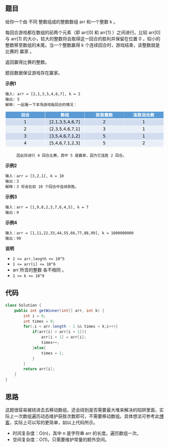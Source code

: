 ## 题目
给你一个由 不同 整数组成的整数数组 arr 和一个整数 k 。

每回合游戏都在数组的前两个元素（即 arr[0] 和 arr[1] ）之间进行。比较 arr[0] 与 arr[1] 的大小，较大的整数将会取得这一回合的胜利并保留在位置 0 ，较小的整数移至数组的末尾。当一个整数赢得 k 个连续回合时，游戏结束，该整数就是比赛的 赢家 。

返回赢得比赛的整数。

题目数据保证游戏存在赢家。

**示例1**
```
输入: arr = [2,1,3,5,4,6,7], k = 2
输出: 5
解释: 一起看一下本场游戏每回合的情况：
```
![](static/1535_1.png)
```
     因此将进行 4 回合比赛，其中 5 是赢家，因为它连胜 2 回合。
```

**示例2**
```
输入：arr = [3,2,1], k = 10
输出：3
解释：3 将会在前 10 个回合中连续获胜。
```

**示例3**
```
输入：arr = [1,9,8,2,3,7,6,4,5], k = 7
输出：9
```

**示例4**
```
输入：arr = [1,11,22,33,44,55,66,77,88,99], k = 1000000000
输出：99
```

**说明**
* `2 <= arr.length <= 10^5`
* `1 <= arr[i] <= 10^6`
* arr 所含的整数 各不相同 。
* `1 <= k <= 10^9`

## 代码
```JAVA
class Solution {
    public int getWinner(int[] arr, int k) {
        int i = 0;
        int times = 0;
        for(;i < arr.length - 1 && times < k;i++){
            if(arr[i] > arr[i + 1]){
                arr[i + 1] = arr[i];
                times++;
            }else{
                times = 1;
            }
        }
        return arr[i];
    }
}
```

## 思路

这题很容易被绕进去去移动数组，还会绕到是否需要最大堆来解决的陷阱里面，实际上一次数组遍历动态维护获胜次数即可，不需要移动数组。具体想法可参考此[博客](https://leetcode-cn.com/problems/find-the-winner-of-an-array-game/solution/zhao-chu-shu-zu-you-xi-de-ying-jia-by-leetcode-sol/)，实际上可以写的更简单，如以上代码所示。

* 时间复杂度：O(n)，其中 n 是字符串 arr 的长度。遍历数组一次。
* 空间复杂度：O(1)。只需要维护常量的额外空间。